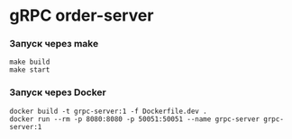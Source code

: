 # gRPC order-server

### Запуск через make
```
make build 
make start
```

### Запуск через Docker

```
docker build -t grpc-server:1 -f Dockerfile.dev .
docker run --rm -p 8080:8080 -p 50051:50051 --name grpc-server grpc-server:1 
```
